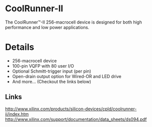 # CoolRunner-II #

The CoolRunner™-II 256-macrocell device is designed for both high performance and low power applications.

# Details #
  * 256-macrocell device
  * 100-pin VQFP with 80 user I/O
  * Optional Schmitt-trigger input (per pin)
  * Open-drain output option for Wired-OR and LED drive
  * And more... (Checkout the links below)


## Links ##

http://www.xilinx.com/products/silicon-devices/cpld/coolrunner-ii/index.htm
http://www.xilinx.com/support/documentation/data_sheets/ds094.pdf